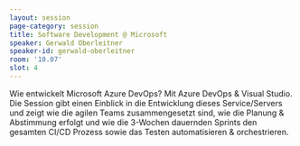 ```yaml
---
layout: session
page-category: session
title: Software Development @ Microsoft
speaker: Gerwald Oberleitner
speaker-id: gerwald-oberleitner
room: '10.07'
slot: 4
---
```


Wie entwickelt Microsoft Azure DevOps? Mit Azure DevOps & Visual Studio. Die Session gibt einen Einblick in die Entwicklung dieses Service/Servers und zeigt wie die agilen Teams zusammengesetzt sind, wie die Planung & Abstimmung erfolgt und wie die 3-Wochen dauernden Sprints den gesamten CI/CD Prozess sowie das Testen automatisieren & orchestrieren.